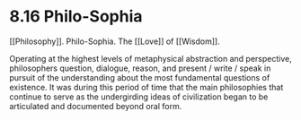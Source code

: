 # 8.16 Philo-Sophia

[[Philosophy]]. Philo-Sophia. The [[Love]] of [[Wisdom]]. 

Operating at the highest levels of metaphysical abstraction and perspective, philosophers question, dialogue, reason, and present / write / speak in pursuit of the understanding about the most fundamental questions of existence. It was during this period of time that the main philosophies that continue to serve as the undergirding ideas of civilization began to be articulated and documented beyond oral form.
